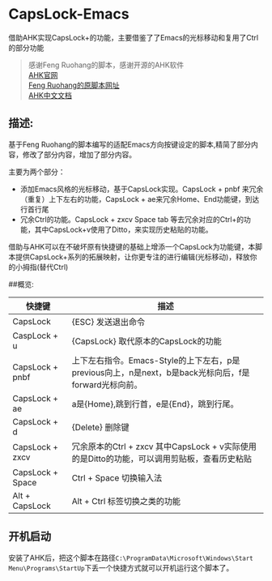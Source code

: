 # CapsLock-Emacs

借助AHK实现CapsLock+的功能，主要借鉴了了Emacs的光标移动和复用了Ctrl的部分功能

> 感谢Feng Ruohang的脚本，感谢开源的AHK软件  
> [AHK官网][AHK官网]  
> [Feng Ruohang的原脚本网址][Feng Ruohang的原脚本网址]   
> [AHK中文文档][AHK中文文档]   

## 描述:

  基于Feng Ruohang的脚本编写的适配Emacs方向按键设定的脚本,精简了部分内容，修改了部分内容，增加了部分内容。

主要为两个部分：

- 添加Emacs风格的光标移动，基于CapsLock实现。CapsLock + pnbf 来冗余（重复）上下左右的功能，CapsLock + ae来冗余Home、End功能键，到达行首行尾
- 冗余Ctrl的功能。CapsLock + zxcv Space tab 等去冗余对应的Ctrl+的功能，其中CapsLock+v使用了Ditto，来实现历史粘贴的功能。

借助与AHK可以在不破坏原有快捷键的基础上增添一个CapsLock为功能键，本脚本提供CapsLock+系列的拓展映射，让你更专注的进行编辑(光标移动)，释放你的小拇指(替代Ctrl)     

##概览:        

| 快捷键           | 描述                                                         |
| ---------------- | ------------------------------------------------------------ |
| CapsLock         | {ESC}  发送退出命令                                          |
| CaspLock + u     | {CapsLock} 取代原本的CapsLock的功能                          |
| CapsLock + pnbf  | 上下左右指令。Emacs-Style的上下左右，p是previous向上，n是next，b是back光标向后，f是forward光标向前。 |
| CapsLock + ae    | a是{Home},跳到行首，e是{End}，跳到行尾。                     |
| CapsLock + d     | {Delete} 删除键                                              |
| CapsLock + zxcv  | 冗余原本的Ctrl + zxcv 其中CapsLock + v实际使用的是Ditto的功能，可以调用剪贴板，查看历史粘贴 |
| CapsLock + Space | Ctrl + Space 切换输入法                                      |
| Alt + CapsLock   | Alt + Ctrl 标签切换之类的功能                                |



## 开机启动

安装了AHK后，把这个脚本在路径`C:\ProgramData\Microsoft\Windows\Start Menu\Programs\StartUp`下丢一个快捷方式就可以开机运行这个脚本了。


[AHK官网]: https://autohotkey.com/
[Feng Ruohang的原脚本网址]: https://github.com/Vonng/Capslock/blob/master/win/CapsLock.ahk  
[AHK中文文档]:http://ahkcn.sourceforge.net/docs/AutoHotkey.htm